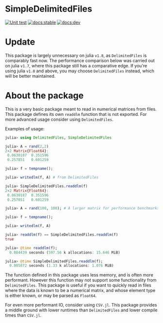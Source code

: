 # SimpleDelimitedFiles

[![Unit test](https://github.com/jishnub/SimpleDelimitedFiles.jl/actions/workflows/CI.yml/badge.svg)](https://github.com/jishnub/SimpleDelimitedFiles.jl/actions/workflows/CI.yml)
[![docs:stable](https://img.shields.io/badge/docs-stable-blue.svg)](https://jishnub.github.io/SimpleDelimitedFiles.jl/stable)
[![docs:dev](https://img.shields.io/badge/docs-dev-blue.svg)](https://jishnub.github.io/SimpleDelimitedFiles.jl/dev)

# Update
This package is largely unnecessary on julia `v1.8`, as `DelimitedFiles` is comparably fast now. The performance comparison below was carried out on julia `v1.7`, where this package still has a comparative edge. If you're using julia `v1.8` and above, you may choose `DelimitedFiles` instead, which will be better maintained.

# About the package
This is a very basic package meant to read in numerical matrices from files.
This package defines its own `readdlm` function that is not exported.
For more advanced usage consider using `DelimitedFiles`.

Examples of usage:

```julia
julia> using DelimitedFiles, SimpleDelimitedFiles

julia> A = rand(2,2)
2×2 Matrix{Float64}:
 0.0630187  0.351596
 0.257851   0.601259

julia> f = tempname();

julia> writedlm(f, A) # from DelimitedFiles

julia> SimpleDelimitedFiles.readdlm(f)
2×2 Matrix{Float64}:
 0.0630187  0.351596
 0.257851   0.601259

julia> A = rand(100, 100); # A larger matrix for performance benchmarks

julia> f = tempname();

julia> writedlm(f, A)

julia> readdlm(f) == SimpleDelimitedFiles.readdlm(f)
true

julia> @time readdlm(f);
  0.084439 seconds (597.56 k allocations: 15.646 MiB)

julia> @time SimpleDelimitedFiles.readdlm(f);
  0.005872 seconds (1.33 k allocations: 1.076 MiB)
```

The function defined in this package uses less memory, and is often more performant. However this function may not support some functionality from `DelimitedFiles`. This package is useful if you want to quickly read in files where the data is known to be a numerical matrix, and whose element type is either known, or may be parsed as `Float64`.

For even more performant IO, consider using `CSV.jl`. This package provides a middle ground with lower runtimes than `DelimitedFiles` and lower compile times than `CSV.jl`.
